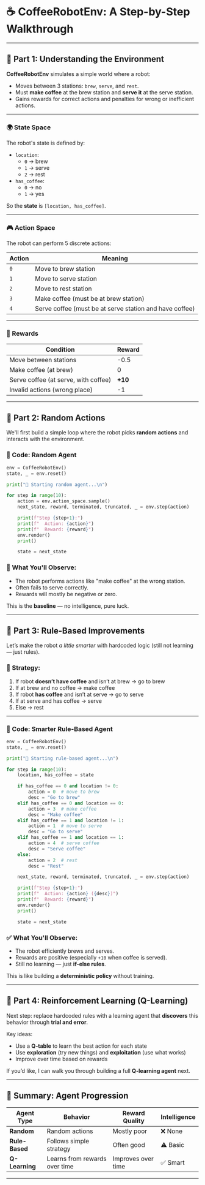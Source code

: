 
# ☕ **CoffeeRobotEnv: A Step-by-Step Walkthrough**

---

## 🔧 **Part 1: Understanding the Environment**

**CoffeeRobotEnv** simulates a simple world where a robot:
- Moves between 3 stations: `brew`, `serve`, and `rest`.
- Must **make coffee** at the brew station and **serve it** at the serve station.
- Gains rewards for correct actions and penalties for wrong or inefficient actions.

---

### 🌍 State Space

The robot's state is defined by:
- `location`:  
  - `0` → brew  
  - `1` → serve  
  - `2` → rest  
- `has_coffee`:  
  - `0` → no  
  - `1` → yes  

So the **state** is `[location, has_coffee]`.

---

### 🎮 Action Space

The robot can perform 5 discrete actions:

| Action | Meaning                  |
|--------|--------------------------|
| `0`    | Move to brew station     |
| `1`    | Move to serve station    |
| `2`    | Move to rest station     |
| `3`    | Make coffee (must be at brew station) |
| `4`    | Serve coffee (must be at serve station and have coffee) |

---

### 🏅 Rewards

| Condition                        | Reward |
|----------------------------------|--------|
| Move between stations            | -0.5   |
| Make coffee (at brew)            | 0      |
| Serve coffee (at serve, with coffee) | **+10** |
| Invalid actions (wrong place)    | -1     |

---

## 🚶 **Part 2: Random Actions**

We'll first build a simple loop where the robot picks **random actions** and interacts with the environment.

### 🧪 Code: Random Agent

```python
env = CoffeeRobotEnv()
state, _ = env.reset()

print("🤖 Starting random agent...\n")

for step in range(10):
    action = env.action_space.sample()
    next_state, reward, terminated, truncated, _ = env.step(action)

    print(f"Step {step+1}:")
    print(f"  Action: {action}")
    print(f"  Reward: {reward}")
    env.render()
    print()

    state = next_state
```

### 🧠 What You'll Observe:
- The robot performs actions like "make coffee" at the wrong station.
- Often fails to serve correctly.
- Rewards will mostly be negative or zero.

This is the **baseline** — no intelligence, pure luck.

---

## 🧠 **Part 3: Rule-Based Improvements**

Let’s make the robot *a little smarter* with hardcoded logic (still not learning — just rules).

### 🎯 Strategy:

1. If robot **doesn’t have coffee** and isn’t at brew → go to brew
2. If at brew and no coffee → make coffee
3. If robot **has coffee** and isn’t at serve → go to serve
4. If at serve and has coffee → serve
5. Else → rest

---

### 🧠 Code: Smarter Rule-Based Agent

```python
env = CoffeeRobotEnv()
state, _ = env.reset()

print("🤖 Starting rule-based agent...\n")

for step in range(10):
    location, has_coffee = state

    if has_coffee == 0 and location != 0:
        action = 0  # move to brew
        desc = "Go to brew"
    elif has_coffee == 0 and location == 0:
        action = 3  # make coffee
        desc = "Make coffee"
    elif has_coffee == 1 and location != 1:
        action = 1  # move to serve
        desc = "Go to serve"
    elif has_coffee == 1 and location == 1:
        action = 4  # serve coffee
        desc = "Serve coffee"
    else:
        action = 2  # rest
        desc = "Rest"

    next_state, reward, terminated, truncated, _ = env.step(action)

    print(f"Step {step+1}:")
    print(f"  Action: {action} ({desc})")
    print(f"  Reward: {reward}")
    env.render()
    print()

    state = next_state
```

### ✅ What You'll Observe:
- The robot efficiently brews and serves.
- Rewards are positive (especially `+10` when coffee is served).
- Still no learning — just **if-else rules**.

This is like building a **deterministic policy** without training.

---

## 🧠 **Part 4: Reinforcement Learning (Q-Learning)**

Next step: replace hardcoded rules with a learning agent that **discovers** this behavior through **trial and error**.

Key ideas:
- Use a **Q-table** to learn the best action for each state
- Use **exploration** (try new things) and **exploitation** (use what works)
- Improve over time based on rewards

If you’d like, I can walk you through building a full **Q-learning agent** next.

---

## 🧾 Summary: Agent Progression

| Agent Type       | Behavior                      | Reward Quality | Intelligence |
|------------------|-------------------------------|----------------|--------------|
| **Random**        | Random actions                | Mostly poor    | ❌ None       |
| **Rule-Based**    | Follows simple strategy       | Often good     | ⚠️ Basic      |
| **Q-Learning**    | Learns from rewards over time | Improves over time | ✅ Smart     |

---

